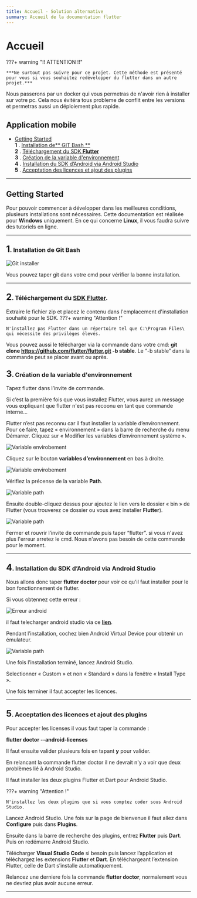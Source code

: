 ```yaml
---
title: Accueil - Solution alternative
summary: Accueil de la documentation flutter
---
```


# Accueil
???+ warning "!! ATTENTION !!"

    ***Ne surtout pas suivre pour ce projet. Cette méthode est présenté pour vous si vous souhaitez redévelopper du flutter dans un autre projet.***

Nous passerons par un docker qui vous permetras de n'avoir rien à installer sur votre pc. Cela nous évitéra tous probleme de conflit entre les versions et permetras aussi un déploiement plus rapide.


## Application mobile

- [Getting Started](#getting-started)<br>
  **1** . [Installation de** GIT Bash ** ](#first)<br>
  **2** . [Téléchargement du SDK **Flutter** ](#second)<br>
  **3** . [Création de la variable d'environnement](#tree)<br>
  **4** . [Installation du SDK d’Android via Android Studio](#fourth)<br>
  **5** . [Acceptation des licences et ajout des plugins](#fifth)<br>

***

## Getting Started

Pour pouvoir commencer à développer dans les meilleures conditions, plusieurs installations sont nécessaires. Cette documentation est réalisée pour **Windows** uniquement. En ce qui concerne **Linux**, il vous faudra suivre des tutoriels en ligne.

***

### <a id="first"></a><a style="font-size: 24px;">**1**</a>. **Installation** de **Git Bash**

![Git installer](../pictures/application_mobile/installGit.png)

Vous pouvez taper git dans votre cmd pour vérifier la bonne installation.

***

### <a id="second"></a><a style="font-size: 24px;">**2**</a>. **Téléchargement** du [**SDK Flutter**](https://storage.googleapis.com/flutter_infra_release/releases/stable/windows/flutter_windows_2.8.1-stable.zip).

Extraire le fichier zip et placez le contenu dans l'emplacement d'installation souhaité pour le SDK.
???+ warning "Attention !"

    N'installez pas Flutter dans un répertoire tel que C:\Program Files\ qui nécessite des privilèges élevés.

Vous pouvez aussi le télécharger via la commande dans votre cmd: 
**git clone https://github.com/flutter/flutter.git -b stable**.
Le “-b stable” dans la commande peut se placer avant ou après.


### <a id="tree"></a><a style="font-size: 24px;">**3**</a>. **Création** de la variable d'environnement

Tapez flutter dans l’invite de commande.

Si c’est la première fois que vous installez Flutter, vous aurez un message vous expliquant que flutter n'est pas recoonu en tant que commande interne...


Flutter n’est pas reconnu car il faut installer la variable d’environnement. Pour ce faire, tapez « environnement » dans la barre de recherche du menu Démarrer.  Cliquez sur « Modifier les variables d’environnement système ».

![Variable envirobement](../pictures/application_mobile/env.png)

Cliquez sur le bouton **variables d’environnement** en bas à droite.

![Variable envirobement](../pictures/application_mobile/envVar.png)

Vérifiez la précense de la variable **Path**.

![Variable path](../pictures/application_mobile/path.png)

Ensuite double-cliquez dessus pour ajoutez le lien vers le dossier « bin » de Flutter (vous trouverez ce dossier ou vous avez installer **Flutter**).

![Variable path](../pictures/application_mobile/pathVar.png)

Fermer et rouvrir l’invite de commande puis taper “flutter”.
si vous n'avez plus l'erreur arretez le cmd. Nous n'avons pas besoin de cette commande pour le moment.
***

### <a id="fourth"></a><a style="font-size: 24px;">**4**</a>. **Installation** du **SDK d’Android** via **Android Studio**


Nous allons donc taper **flutter doctor** pour voir ce qu'il faut installer pour le bon fonctionnement de flutter.

Si vous obtennez cette erreur : 

![Erreur android](../pictures/application_mobile/errorAndroid.png)

il faut telecharger android studio via ce [**lien**](https://goo.gl/XxQghQ).

Pendant l’installation, cochez bien Android Virtual Device pour obtenir un émulateur.

![Variable path](../pictures/application_mobile/as.jpg)

Une fois l’installation terminé, lancez Android Studio.

Selectionner « Custom » et non « Standard » dans la fenêtre « Install Type ».

Une fois terminer il faut accepter les licences.

***

### <a id="fifth"></a><a style="font-size: 24px;">**5**</a>. **Acceptation** des **licences** et ajout des **plugins**

Pour accepter les licenses il vous faut taper la commande : 

**flutter doctor --android-licenses**

Il faut ensuite valider plusieurs fois en tapant **y** pour valider.

En relancant la commande flutter doctor il ne devrait n'y a voir que deux problèmes lié à Android Studio.

Il faut installer les deux plugins Flutter et Dart pour Android Studio.

???+ warning "Attention !"

    N'installez les deux plugins que si vous comptez coder sous Android Studio.

Lancez Android Studio. Une fois sur la page de bienvenue il faut allez dans **Configure** puis dans **Plugins**.

Ensuite dans la barre de recherche des plugins, entrez **Flutter** puis **Dart**.
Puis on redémarre Android Studio.

Télécharger **Visual Studio Code** si besoin puis lancez l’application et téléchargez les extensions **Flutter** et **Dart**. En téléchargeant l’extension Flutter, celle de Dart s’installe automatiquement.

Relancez une derniere fois la commande **flutter doctor**, normalement vous ne devriez plus avoir aucune erreur.

***
